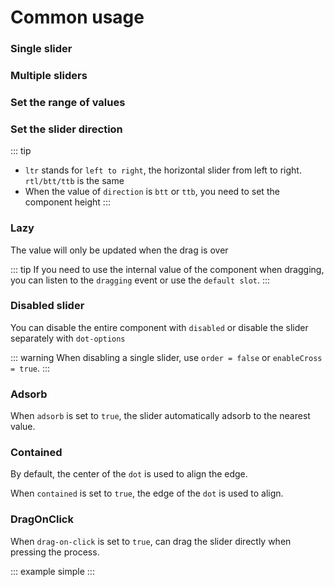 # Common usage

### Single slider

<example :value="example1"></example>

### Multiple sliders

<example :value="example2"></example>

### Set the range of values

<example :value="example3"></example>

### Set the slider direction

<example :value="example4"></example>

::: tip
  - `ltr` stands for `left to right`, the horizontal slider from left to right. `rtl/btt/ttb` is the same
  - When the value of `direction` is `btt` or `ttb`, you need to set the component height
:::

### Lazy

The value will only be updated when the drag is over

<example :value="example5"></example>

::: tip
  If you need to use the internal value of the component when dragging, you can listen to the `dragging` event or use the `default slot`.
:::

### Disabled slider

You can disable the entire component with `disabled` or disable the slider separately with `dot-options`

<example :value="example6"></example>

::: warning
  When disabling a single slider, use `order = false` or `enableCross = true`.
:::

### Adsorb

When `adsorb` is set to `true`, the slider automatically adsorb to the nearest value.

<example :value="example7"></example>

### Contained

By default, the center of the `dot` is used to align the edge.

When `contained` is set to `true`, the edge of the `dot` is used to align.

<example :value="example8"></example>

### DragOnClick

When `drag-on-click` is set to `true`, can drag the slider directly when pressing the process.

<example :value="example9"></example>

::: example simple :::
